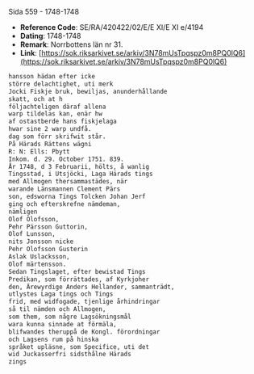 Sida 559 - 1748-1748

- **Reference Code**: SE/RA/420422/02/E/E XI/E XI e/4194
- **Dating**: 1748-1748
- **Remark**: Norrbottens län nr 31.
- **Link**: [https://sok.riksarkivet.se/arkiv/3N78mUsTpqspz0m8PQ0lQ6](https://sok.riksarkivet.se/arkiv/3N78mUsTpqspz0m8PQ0lQ6)

```txt linenums="1"
hansson hädan efter icke
större delachtighet, uti merk
Jocki Fiskje bruk, bewiljas, anunderhållande
skatt, och at h
följachteligen däraf allena
warp tildelas kan, enär hw
af ostastberde hans fiskjelaga
hwar sine 2 warp undfå.
dag som förr skrifwit står.
På Härads Rättens wägni
R: N: Ells: Pbytt
Inkom. d. 29. October 1751. 839.
År 1748, d 3 Februarii, hölts, å wanlig
Tingsstad, i Utsjöcki, Laga Härads tings
med Allmogen thersammastädes, när
warande Länsmannen Clement Pärs
son, edsworna Tings Tolcken Johan Jerf
ging och efterskrefne nämdeman,
nämligen
Olof Olofsson,
Pehr Pärsson Guttorin,
Olof Lunsson,
nits Jonsson nicke
Pehr Olofsson Gusterin
Aslak Uslacksson,
Olof märtensson.
Sedan Tingslaget, efter bewistad Tings
Predikan, som förrättades, af Kyrkjoher
den, Ärewyrdige Anders Hellander, sammanträdt,
utlystes Laga tings och Tings
frid, med widfogade, tjenlige århindringar
så til nämden och Allmogen,
som them, som någre Lagsökningsmål
wara kunna sinnade at förmäla,
blifwandes theruppå de Kongl. förordningar
och Lagsens rum på hinska
språket upläsne, som Specifice, uti det
wid Juckasserfri sidsthålne Härads
zings
```
